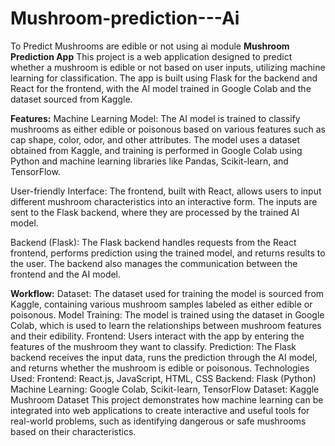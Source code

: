 # Mushroom-prediction---Ai
To Predict Mushrooms are edible or not using ai module 
**Mushroom Prediction App**
This project is a web application designed to predict whether a mushroom is edible or not based on user inputs, utilizing machine learning for classification. The app is built using Flask for the backend and React for the frontend, with the AI model trained in Google Colab and the dataset sourced from Kaggle.

**Features:**
Machine Learning Model: The AI model is trained to classify mushrooms as either edible or poisonous based on various features such as cap shape, color, odor, and other attributes. The model uses a dataset obtained from Kaggle, and training is performed in Google Colab using Python and machine learning libraries like Pandas, Scikit-learn, and TensorFlow.

User-friendly Interface: The frontend, built with React, allows users to input different mushroom characteristics into an interactive form. The inputs are sent to the Flask backend, where they are processed by the trained AI model.

Backend (Flask): The Flask backend handles requests from the React frontend, performs prediction using the trained model, and returns results to the user. The backend also manages the communication between the frontend and the AI model.

**Workflow:**
Dataset: The dataset used for training the model is sourced from Kaggle, containing various mushroom samples labeled as either edible or poisonous.
Model Training: The model is trained using the dataset in Google Colab, which is used to learn the relationships between mushroom features and their edibility.
Frontend: Users interact with the app by entering the features of the mushroom they want to classify.
Prediction: The Flask backend receives the input data, runs the prediction through the AI model, and returns whether the mushroom is edible or poisonous.
Technologies Used:
Frontend: React.js, JavaScript, HTML, CSS
Backend: Flask (Python)
Machine Learning: Google Colab, Scikit-learn, TensorFlow
Dataset: Kaggle Mushroom Dataset
This project demonstrates how machine learning can be integrated into web applications to create interactive and useful tools for real-world problems, such as identifying dangerous or safe mushrooms based on their characteristics.
